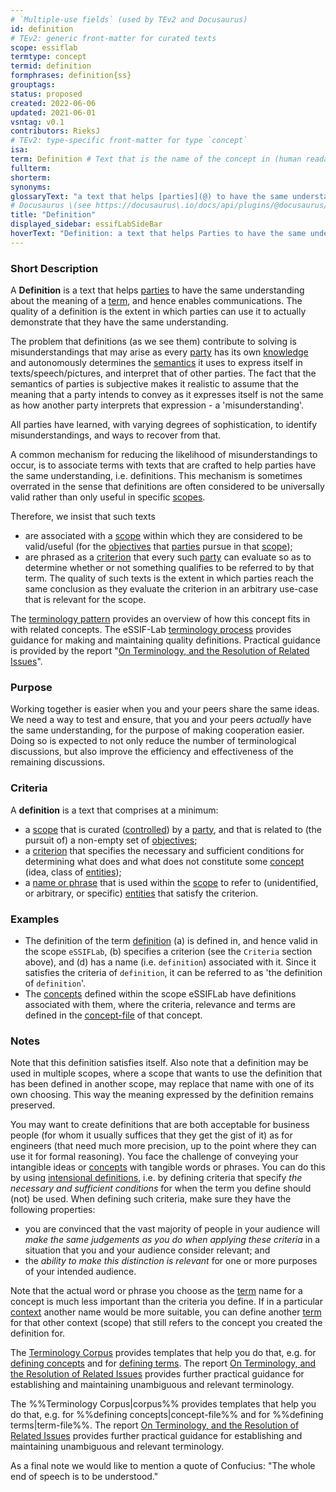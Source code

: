 ```yaml
---
# `Multiple-use fields` (used by TEv2 and Docusaurus)
id: definition
# TEv2: generic front-matter for curated texts
scope: essiflab
termtype: concept
termid: definition
formphrases: definition{ss}
grouptags:
status: proposed
created: 2022-06-06
updated: 2021-06-01
vsntag: v0.1
contributors: RieksJ
# TEv2: type-specific front-matter for type `concept`
isa:
term: Definition # Text that is the name of the concept in (human readable) texts.
fullterm:
shorterm:
synonyms:
glossaryText: "a text that helps [parties](@) to have the same understanding about the meaning of (and [concepts](@) behind) a [term](@), ideally in such a way that these [parties](@) can determine whether or not they make the same distinction."
# Docusaurus \(see https://docusaurus\.io/docs/api/plugins/@docusaurus/plugin-content-docs#markdown-front-matter\):
title: "Definition"
displayed_sidebar: essifLabSideBar
hoverText: "Definition: a text that helps Parties to have the same understanding about the meaning of (and Concepts behind) a Term, ideally in such a way that these Parties can determine whether or not they make the same distinction."
---
```


### Short Description
A **Definition** is a text that helps [parties](@) to have the same understanding about the meaning of a [term](@), and hence enables communications. The quality of a definition is the extent in which parties can use it to actually demonstrate that they have the same understanding.

The problem that definitions (as we see them) contribute to solving is misunderstandings that may arise as every [party](@) has its own [knowledge](@) and autonomously determines the [semantics](@) it uses to express itself in texts/speech/pictures, and interpret that of other parties. The fact that the semantics of parties is subjective makes it realistic to assume that the meaning that a party intends to convey as it expresses itself is not the same as how another party interprets that expression - a 'misunderstanding'.

All parties have learned, with varying degrees of sophistication, to identify misunderstandings, and ways to recover from that.

A common mechanism for reducing the likelihood of misunderstandings to occur, is to associate terms with texts that are crafted to help parties have the same understanding, i.e. definitions. This mechanism is sometimes overrated in the sense that definitions are often considered to be universally valid rather than only useful in specific [scopes](terminology).

Therefore, we insist that such texts
- are associated with a [scope](@) within which they are considered to be valid/useful (for the [objectives](@) that [parties](@) pursue in that [scope](@));
- are phrased as a [criterion](https://www.lexico.com/definition/criterion) that every such [party](@) can evaluate so as to determine whether or not something qualifies to be referred to by that term.
The quality of such texts is the extent in which parties reach the same conclusion as they evaluate the criterion in an arbitrary use-case that is relevant for the scope.

The [terminology pattern](pattern-terminology@) provides an overview of how this concept fits in with related concepts.
The eSSIF-Lab [terminology process](@) provides guidance for making and maintaining quality definitions.
Practical guidance is provided by the report "[On Terminology, and the Resolution of Related Issues](http://resolver.tudelft.nl/uuid:964a90da-da81-4d38-9f45-84f3f5fa96b3)".

### Purpose
Working together is easier when you and your peers share the same ideas. We need a way to test and ensure, that you and your peers _actually_ have the same understanding, for the purpose of making cooperation easier. Doing so is expected to not only reduce the number of terminological discussions, but also improve the efficiency and effectiveness of the remaining discussions.

### Criteria
A **definition** is a text that comprises at a minimum:
- a [scope](@) that is curated ([controlled](@)) by a [party](@), and that is related to (the pursuit of) a non-empty set of [objectives](@);
- a [criterion](https://www.lexico.com/definition/criterion) that specifies the necessary and sufficient conditions for determining what does and what does not constitute some [concept](@) (idea, class of [entities](@));
- a [name or phrase](@) that is used within the [scope](@) to refer to (unidentified, or arbitrary, or specific) [entities](@) that satisfy the criterion.

### Examples
- The definition of the term [definition](@) (a) is defined in, and hence valid in the scope `eSSIFLab`, (b) specifies a criterion (see the `Criteria` section above), and (d) has a name (i.e. `definition`) associated with it. Since it satisfies the criteria of `definition`, it can be referred to as 'the definition of `definition`'.
- The [concepts](@) defined within the scope eSSIFLab have definitions associated with them, where the criteria, relevance and terms are defined in the [concept-file](@) of that concept.

### Notes

Note that this definition satisfies itself. Also note that a definition may be used in multiple scopes, where a scope that wants to use the definition that has been defined in another scope, may replace that name with one of its own choosing. This way the meaning expressed by the definition remains preserved.

You may want to create definitions that are both acceptable for business people (for whom it usually suffices that they get the gist of it) as for engineers (that need much more precision, up to the point where they can use it for formal reasoning). You face the challenge of conveying your intangible ideas or [concepts](@) with tangible words or phrases. You can do this by using [intensional definitions](https://en.wikipedia.org/wiki/Extensional_and_intensional_definitions), i.e. by defining criteria that specify *the necessary and sufficient conditions* for when the term you define should (not) be used. When defining such criteria, make sure they have the following properties:

- you are convinced that the vast majority of people in your audience will *make the same judgements as you do when applying these criteria* in a situation that you and your audience consider relevant; and
- the *ability to make this distinction is relevant* for one or more purposes of your intended audience.

Note that the actual word or phrase you choose as the [term](@) name for a concept is much less important than the criteria you define. If in a particular [context](@) another name would be more suitable, you can define another [term](@) for that other context (scope) that still refers to the concept you created the definition for.

The [Terminology Corpus](@) provides templates that help you do that, e.g. for [defining concepts](@) and for [defining terms](@). The report [On Terminology, and the Resolution of Related Issues](http://resolver.tudelft.nl/uuid:964a90da-da81-4d38-9f45-84f3f5fa96b3) provides further practical guidance for establishing and maintaining unambiguous and relevant terminology.

The %%Terminology Corpus|corpus%% provides templates that help you do that, e.g. for %%defining concepts|concept-file%% and for %%defining terms|term-file%%. The report [On Terminology, and the Resolution of Related Issues](http://resolver.tudelft.nl/uuid:964a90da-da81-4d38-9f45-84f3f5fa96b3) provides further practical guidance for establishing and maintaining unambiguous and relevant terminology.

As a final note we would like to mention a quote of Confucius: "The whole end of speech is to be understood."
